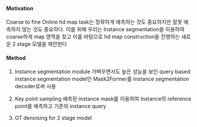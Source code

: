#### Motivation
Coarse to fine
Online hd map task는 정확하게 예측하는 것도 중요하지만 잘못 예측하지 않는 것도 중요하다.
이를 위해 우리는 Instance segmentation을 이용하여 coarse하게 map 영역을 찾고 이를 바탕으로 hd map construction을 진행하는 새로운 2 stage 모델을 제안한다

#### Method
1. Instance segmentation module
		가벼우면서도 높은 성능을 보인 query based instance segmentation model인 Mask2Former를 Instance segmentation decoder로써 사용 

3. Key point sampling
		예측된 instance mask를 이용하여 Instance의 reference point를 예측하고 기존의 instance query


3. GT denoising for 2 stage model